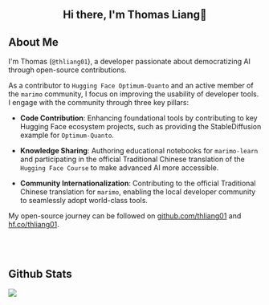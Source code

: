## <div align="center">Hi there, I'm Thomas Liang👋</div>  

## About Me

I'm Thomas (`@thliang01`), a developer passionate about democratizing AI through open-source contributions.

As a contributor to `Hugging Face Optimum-Quanto` and an active member of the `marimo` community, I focus on improving the usability of developer tools. I engage with the community through three key pillars:

- **Code Contribution**: Enhancing foundational tools by contributing to key Hugging Face ecosystem projects, such as providing the StableDiffusion example for `Optimum-Quanto`.

- **Knowledge Sharing**: Authoring educational notebooks for `marimo-learn` and participating in the official Traditional Chinese translation of the `Hugging Face Course`  to make advanced AI more accessible.

- **Community Internationalization**: Contributing to the official Traditional Chinese translation for `marimo`, enabling the local developer community to seamlessly adopt world-class tools.

My open-source journey can be followed on [github.com/thliang01](github.com/thliang01) and [hf.co/thliang01](hf.co/thliang01).

<br/> 

<!--
## Connect with me  
<div align="center">
<a href="https://github.com/thliang01" target="_blank">
<img src=https://img.shields.io/badge/github-%2324292e.svg?&style=for-the-badge&logo=github&logoColor=white alt=github style="margin-bottom: 5px;" />
</a>
<a href="https://twitter.com/_thliang01" target="_blank">
<img src=https://img.shields.io/badge/twitter-%2300acee.svg?&style=for-the-badge&logo=twitter&logoColor=white alt=twitter style="margin-bottom: 5px;" />
</a>
<a href="https://linkedin.com/in/thliang01" target="_blank">
<img src=https://img.shields.io/badge/linkedin-%231E77B5.svg?&style=for-the-badge&logo=linkedin&logoColor=white alt=linkedin style="margin-bottom: 5px;" />
<!-- </a>
<a href="https://www.kaggle.com/thliang01" target="_blank">
<img src=https://img.shields.io/badge/kaggle-%2344BAE8.svg?&style=for-the-badge&logo=kaggle&logoColor=white alt=kaggle style="margin-bottom: 5px;" />
</a>   -->
</div>  

<br/>  

## Github Stats  
<img src="https://github-readme-stats.vercel.app/api?username=thliang01&show_icons=true&count_private=true&hide_border=true" align="left" />  

<!--<img src="https://github-readme-stats.vercel.app/api/top-langs/?username=thliang01&hide_border=true&layout=compact"/> -->
<br />

<br/>
